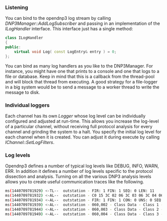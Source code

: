 ### Listening

You can bind to the opendnp3 log stream by calling _DNP3Manager::AddLogSubscriber_ and passing in an implementation of the _ILogHandler_ interface. This interface
just has a single method:

```c++
class ILogHandler
{
public:	
	virtual void Log( const LogEntry& entry ) = 0;
};
```

You can bind as many log handlers as you like to the DNP3Manager. For instance, you might have one that prints to a console and one that logs to a file or database. Keep
in mind that this is a callback from the thread-pool and will block that thread from executing. A good strategy for a file-logger in a big system would be to send a message 
to a worker thread to write the message to disk.

### Individual loggers

Each channel has its own _Logger_ whose log level can be individually configured and adjusted at run-time. This allows you increase the log-level of a particular channel, without 
receiving full protocol analysis for every channel and grinding the system to a halt. You specify the initial log level for each channel when it is created. You can adjust it
during execute by calling _IChannel::SetLogFilters_.

### Log levels

Opendnp3 defines a number of typical log levels like DEBUG, INFO, WARN, ERR. In addition it defines a number of log levels specific to the protocol dissection and analysis. Turning 
on all the various DNP3 analysis levels allows you to create useful communication traces like the following.

```sh
ms(1440709781929) <-TL--  outstation - FIR: 1 FIN: 1 SEQ: 0 LEN: 11
ms(1440709781932) <-AL--  outstation - C0 15 3C 02 06 3C 03 06 3C 04 06
ms(1440709781934) <-AL--  outstation - FIR: 1 FIN: 1 CON: 0 UNS: 0 SEQ: 0 FUNC: DISABLE_UNSOLICITED
ms(1440709781939) <-AL--  outstation - 060,002 - Class Data - Class 1 - all objects
ms(1440709781944) <-AL--  outstation - 060,003 - Class Data - Class 2 - all objects
ms(1440709781949) <-AL--  outstation - 060,004 - Class Data - Class 3 - all objects
```
